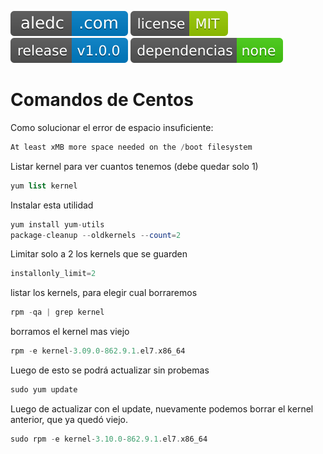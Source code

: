 [![aledc.com](https://github.com/aledc7/Scrum-Certification/blob/master/recursos/aledc.com.svg)](https://aledc.com)
[![License](https://github.com/aledc7/Scrum-Certification/blob/master/recursos/mit-license.svg)](https://aledc.com)
[![GitHub release](https://github.com/aledc7/Scrum-Certification/blob/master/recursos/release.svg)](https://aledc.com)
[![Dependencies](https://github.com/aledc7/Scrum-Certification/blob/master/recursos/dependencias-none.svg)](https://aledc.com)

# Comandos de Centos



Como solucionar el error de espacio insuficiente:
```php
At least xMB more space needed on the /boot filesystem
````

Listar kernel para ver cuantos tenemos (debe quedar solo 1)
```php
yum list kernel
````

Instalar esta utilidad
```php
yum install yum-utils
package-cleanup --oldkernels --count=2
````

Limitar solo a 2 los kernels que se guarden
```php
installonly_limit=2
````

listar los kernels, para elegir cual borraremos
```php
rpm -qa | grep kernel
````

borramos el kernel mas viejo 
```php
rpm -e kernel-3.09.0-862.9.1.el7.x86_64
````

Luego de esto se podrá actualizar sin probemas
```php
sudo yum update
````
Luego de actualizar con el update, nuevamente podemos borrar el kernel anterior, que ya quedó viejo.

```php
sudo rpm -e kernel-3.10.0-862.9.1.el7.x86_64
````



